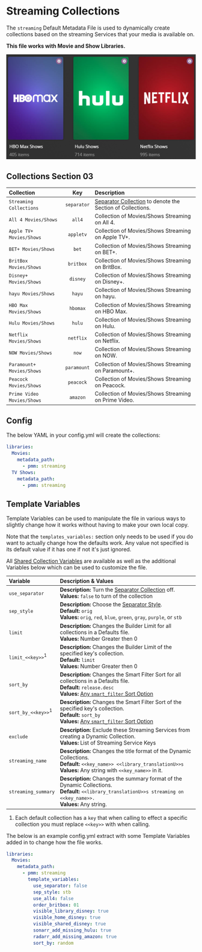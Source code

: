 # Streaming Collections

The `streaming` Default Metadata File is used to dynamically create collections based on the streaming Services that your media is available on.

**This file works with Movie and Show Libraries.**

![](../images/streaming.png)

## Collections Section 03

| Collection                 |     Key     | Description                                                                 |
|:---------------------------|:-----------:|:----------------------------------------------------------------------------|
| `Streaming Collections`    | `separator` | [Separator Collection](../separators) to denote the Section of Collections. |
| `All 4 Movies/Shows`       |   `all4`    | Collection of Movies/Shows Streaming on All 4.                              |
| `Apple TV+ Movies/Shows`   |  `appletv`  | Collection of Movies/Shows Streaming on Apple TV+.                          |
| `BET+ Movies/Shows`        |    `bet`    | Collection of Movies/Shows Streaming on BET+.                               |
| `BritBox Movies/Shows`     |  `britbox`  | Collection of Movies/Shows Streaming on BritBox.                            |
| `Disney+ Movies/Shows`     |  `disney`   | Collection of Movies/Shows Streaming on Disney+.                            |
| `hayu Movies/Shows`        |   `hayu`    | Collection of Movies/Shows Streaming on hayu.                               |
| `HBO Max Movies/Shows`     |  `hbomax`   | Collection of Movies/Shows Streaming on HBO Max.                            |
| `Hulu Movies/Shows`        |   `hulu`    | Collection of Movies/Shows Streaming on Hulu.                               |
| `Netflix Movies/Shows`     |  `netflix`  | Collection of Movies/Shows Streaming on Netflix.                            |
| `NOW Movies/Shows`         |    `now`    | Collection of Movies/Shows Streaming on NOW.                                |
| `Paramount+ Movies/Shows`  | `paramount` | Collection of Movies/Shows Streaming on Paramount+.                         |
| `Peacock Movies/Shows`     |  `peacock`  | Collection of Movies/Shows Streaming on Peacock.                            |
| `Prime Video Movies/Shows` |  `amazon`   | Collection of Movies/Shows Streaming on Prime Video.                        |

## Config

The below YAML in your config.yml will create the collections:

```yaml
libraries:
  Movies:
    metadata_path:
      - pmm: streaming
  TV Shows:
    metadata_path:
      - pmm: streaming
```

## Template Variables

Template Variables can be used to manipulate the file in various ways to slightly change how it works without having to make your own local copy.

Note that the `templates_variables:` section only needs to be used if you do want to actually change how the defaults work. Any value not specified is its default value if it has one if not it's just ignored.

All [Shared Collection Variables](../variables) are available as well as the additional Variables below which can be used to customize the file.

| Variable                      | Description & Values                                                                                                                                                                                                 |
|:------------------------------|:---------------------------------------------------------------------------------------------------------------------------------------------------------------------------------------------------------------------|
| `use_separator`               | **Description:** Turn the [Separator Collection](../separators) off.<br>**Values:** `false` to turn of the collection                                                                                                |
| `sep_style`                   | **Description:** Choose the [Separator Style](../separators.md#separator-styles).<br>**Default:** `orig`<br>**Values:** `orig`, `red`, `blue`, `green`, `gray`, `purple`, or `stb`                                   |
| `limit`                       | **Description:** Changes the Builder Limit for all collections in a Defaults file.<br>**Values:** Number Greater then 0                                                                                              |
| `limit_<<key>>`<sup>1</sup>   | **Description:** Changes the Builder Limit of the specified key's collection.<br>**Default:** `limit`<br>**Values:** Number Greater then 0                                                                           |
| `sort_by`                     | **Description:** Changes the Smart Filter Sort for all collections in a Defaults file.<br>**Default:** `release.desc`<br>**Values:** [Any `smart_filter` Sort Option](../../metadata/builders/smart.md#sort-options) |
| `sort_by_<<key>>`<sup>1</sup> | **Description:** Changes the Smart Filter Sort of the specified key's collection.<br>**Default:** `sort_by`<br>**Values:** [Any `smart_filter` Sort Option](../../metadata/builders/smart.md#sort-options)           |
| `exclude`                     | **Description:** Exclude these Streaming Services from creating a Dynamic Collection.<br>**Values:** List of Streaming Service Keys                                                                                  |
| `streaming_name`              | **Description:** Changes the title format of the Dynamic Collections.<br>**Default:** `<<key_name>> <<library_translationU>>s`<br>**Values:** Any string with `<<key_name>>` in it.                                  |
| `streaming_summary`           | **Description:** Changes the summary format of the Dynamic Collections.<br>**Default:** `<<library_translationU>>s streaming on <<key_name>>.`<br>**Values:** Any string.                                            |

1. Each default collection has a `key` that when calling to effect a specific collection you must replace `<<key>>` with when calling.

The below is an example config.yml extract with some Template Variables added in to change how the file works.

```yaml
libraries:
  Movies:
    metadata_path:
      - pmm: streaming
        template_variables:
          use_separator: false
          sep_style: stb
          use_all4: false
          order_britbox: 01
          visible_library_disney: true
          visible_home_disney: true
          visible_shared_disney: true
          sonarr_add_missing_hulu: true
          radarr_add_missing_amazon: true
          sort_by: random
```